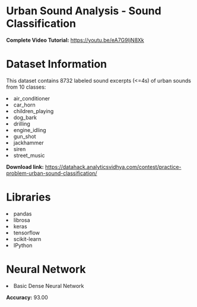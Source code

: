# Urban Sound Analysis - Sound Classification

**Complete Video Tutorial:** https://youtu.be/eA7G9IjN8Xk

# Dataset Information

This dataset contains 8732 labeled sound excerpts (<=4s) of urban sounds from 10 classes: 
<li>air_conditioner
<li>car_horn
<li>children_playing
<li>dog_bark
<li>drilling
<li>engine_idling
<li>gun_shot
<li>jackhammer
<li>siren
<li>street_music

**Download link:** https://datahack.analyticsvidhya.com/contest/practice-problem-urban-sound-classification/

# Libraries

<li>pandas
<li>librosa
<li>keras
<li>tensorflow
<li>scikit-learn
<li>IPython

# Neural Network

<li>Basic Dense Neural Network
  
**Accuracy:** 93.00